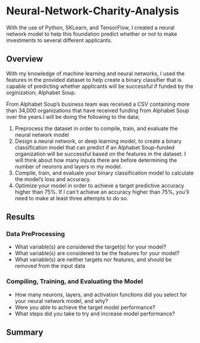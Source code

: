 # Neural-Network-Charity-Analysis
With the use of Python, SKLearn, and TensorFlow, I created a neural network model to help this foundation predict whether or not to make investments to  several different applicants. 

## Overview
With my knowledge of machine learning and neural networks, I used the features in the provided dataset to help create a binary classifier that is capable of predicting whether applicants will be successful if funded by the orginization; Alphabet Soup.

From Alphabet Soup’s business team was received a CSV containing more than 34,000 organizations that have received funding from Alphabet Soup over the years.I will be doing the following to the data;
1. Preprocess the dataset in order to compile, train, and evaluate the neural network model
2. Design a neural network, or deep learning model, to create a binary classification model that can predict if an Alphabet Soup–funded organization will be successful based on the features in the dataset. I will think about how many inputs there are before determining the number of neurons and layers in my model. 
3. Compile, train, and evaluate your binary classification model to calculate the model’s loss and accuracy.
4. Optimize your model in order to achieve a target predictive accuracy higher than 75%. If I can't achieve an accuracy higher than 75%, you'll need to make at least three attempts to do so.

## Results
### Data PreProcessing
- What variable(s) are considered the target(s) for your model?
- What variable(s) are considered to be the features for your model?
- What variable(s) are neither targets nor features, and should be removed from the input data

### Compiling, Training, and Evaluating the Model
- How many neurons, layers, and activation functions did you select for your neural network model, and why?
- Were you able to achieve the target model performance?
- What steps did you take to try and increase model performance?

## Summary

